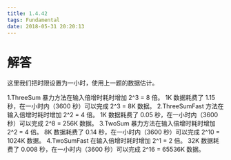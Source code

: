 ```yaml
---
title: 1.4.42
tags: Fundamental
date: 2018-05-31 20:20:13
---
```


# 解答

这里我们把时限设置为一小时，使用上一题的数据估计。

1.ThreeSum 暴力方法在输入倍增时耗时增加 2^3 = 8 倍。
1K 数据耗费了 1.15 秒，在一小时内（3600 秒）可以完成 2^3 = 8K 数据。
2.ThreeSumFast 方法在输入倍增时耗时增加 2^2 = 4 倍。
1K 数据耗费了 0.05 秒，在一小时内（3600 秒）可以完成 2^8 = 256K 数据。
3.TwoSum 暴力方法在输入倍增时耗时增加 2^2 = 4 倍。
8K 数据耗费了 0.14 秒，在一小时内（3600 秒）可以完成 2^10 = 1024K 数据。
4.TwoSumFast 在输入倍增时耗时增加 2^1 = 2 倍。
32K 数据耗费了 0.008 秒，在一小时内（3600 秒）可以完成 2^16 = 65536K 数据。

